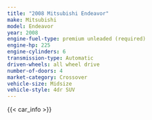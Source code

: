 ```yaml
---
title: "2008 Mitsubishi Endeavor"
make: Mitsubishi
model: Endeavor
year: 2008
engine-fuel-type: premium unleaded (required)
engine-hp: 225
engine-cylinders: 6
transmission-type: Automatic
driven-wheels: all wheel drive
number-of-doors: 4
market-category: Crossover
vehicle-size: Midsize
vehicle-style: 4dr SUV
---
```


{{< car_info >}}
